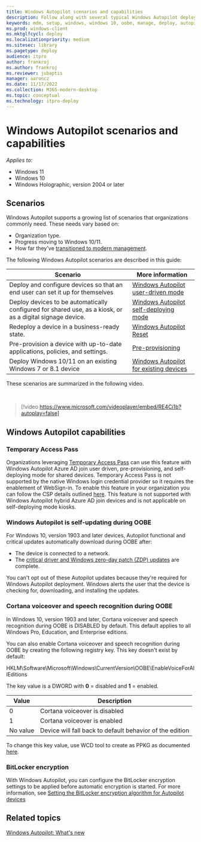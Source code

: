 ```yaml
---
title: Windows Autopilot scenarios and capabilities
description: Follow along with several typical Windows Autopilot deployment scenarios, such as redeploying a device in a business-ready state.
keywords: mdm, setup, windows, windows 10, oobe, manage, deploy, autopilot, ztd, zero-touch, partner, msfb, intune, white glove, pre-provision
ms.prod: windows-client
ms.mktglfcycl: deploy
ms.localizationpriority: medium
ms.sitesec: library
ms.pagetype: deploy
audience: itpro
author: frankroj
ms.author: frankroj
ms.reviewer: jubaptis
manager: aaroncz
ms.date: 11/17/2022
ms.collection: M365-modern-desktop
ms.topic: conceptual
ms.technology: itpro-deploy
---
```



# Windows Autopilot scenarios and capabilities

*Applies to:*

- Windows 11
- Windows 10
- Windows Holographic, version 2004 or later

## Scenarios

Windows Autopilot supports a growing list of scenarios that organizations commonly need. These needs vary based on:
- Organization type.
- Progress moving to Windows 10/11.
- How far they've [transitioned to modern management](/windows/client-management/manage-windows-10-in-your-organization-modern-management).

The following Windows Autopilot scenarios are described in this guide:

| Scenario | More information |
| --- | --- |
| Deploy and configure devices so that an end user can set it up for themselves | [Windows Autopilot user-driven mode](user-driven.md) |
| Deploy devices to be automatically configured for shared use, as a kiosk, or as a digital signage device.| [Windows Autopilot self-deploying mode](self-deploying.md) |
| Redeploy a device in a business-ready state.| [Windows Autopilot Reset](windows-autopilot-reset.md) |
| Pre-provision a device with up-to-date applications, policies, and settings.| [Pre-provisioning](pre-provision.md) |
| Deploy Windows 10/11 on an existing Windows 7 or 8.1 device | [Windows Autopilot for existing devices](existing-devices.md) |

These scenarios are summarized in the following video.

&nbsp;

> [!video https://www.microsoft.com/videoplayer/embed/RE4Ci1b?autoplay=false]

## Windows Autopilot capabilities

### Temporary Access Pass
Organizations leveraging [Temporary Access Pass](/azure/active-directory/authentication/howto-authentication-temporary-access-pass) can use this feature with Windows Autopilot Azure AD join user driven, pre-provisioning, and self-deploying mode for shared devices. Temporary Access Pass is not supported by the native Windows login credential provider so it requires the enablement of WebSign-in. To enable this feature in your organization you can follow the CSP details outlined [here](/windows/client-management/mdm/policy-csp-authentication#authentication-enablewebsignin). This feature is not supported with Windows Autopilot hybrid Azure AD join devices and is not applicable on self-deploying mode kiosks.

### Windows Autopilot is self-updating during OOBE

For Windows 10, version 1903 and later devices, Autopilot functional and critical updates automatically download during OOBE after:
- The device is connected to a network.
- The [critical driver and Windows zero-day patch (ZDP) updates](/windows-hardware/customize/desktop/windows-updates-during-oobe) are complete.

You can't opt out of these Autopilot updates because they're required for Windows Autopilot deployment. Windows alerts the user that the device is checking for, downloading, and installing the updates.

### Cortana voiceover and speech recognition during OOBE

In Windows 10, version 1903 and later, Cortana voiceover and speech recognition during OOBE is DISABLED by default. This default applies to all Windows Pro, Education, and Enterprise editions.

You can also enable Cortana voiceover and speech recognition during OOBE by creating the following registry key. This key doesn't exist by default:

HKLM\Software\Microsoft\Windows\CurrentVersion\OOBE\EnableVoiceForAllEditions

The key value is a DWORD with **0** = disabled and **1** = enabled.

| Value | Description |
| --- | --- |
| 0 | Cortana voiceover is disabled |
| 1 | Cortana voiceover is enabled |
| No value | Device will fall back to default behavior of the edition |

To change this key value, use WCD tool to create as PPKG as documented [here](/windows/configuration/wcd/wcd-oobe#nforce).

### BitLocker encryption

With Windows Autopilot, you can configure the BitLocker encryption settings to be applied before automatic encryption is started. For more information, see [Setting the BitLocker encryption algorithm for Autopilot devices](bitlocker.md)

## Related topics

[Windows Autopilot: What's new](windows-autopilot-whats-new.md)
